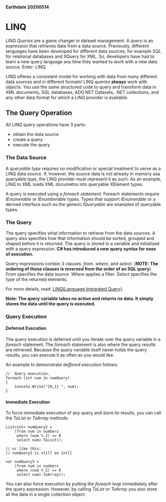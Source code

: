 #### Earthdate 20200514
# LINQ
*LINQ Queries* are a game changer in dataset management. A *query* is an expression that retrieves data from a data source. Previously, different languages have been developed for different data sources, for example SQL for relational databases and XQuery for XML. So, developers have had to learn a new query language any time they wanted to work with a new data source. Enter: LINQ.

LINQ offeres a consistent model for working with data from many different data sources and in different formats! LINQ queries **always** work with *objects*. You use the same structured code to query and transform data in XML documents, SQL databases, ADO.NET Datasets, .NET collections, and any other data format for which a LINQ provider is available.

## The Query Operation
All LINQ query operations have 3 parts:
- obtain the data source
- create a query
- execute the query

### The Data Source
A *queryable type* requires no modification or special treatment to serve as a LINQ data source. If, however, the source data is not already in memory asa queryable type, the LINQ provider must represent it as such. As an example, LINQ to XML loads XML documetns into queryable XElement types.

A query is executed using a *foreach statement*. Foreach statements require *IEnumerable* or *IEnumberable<T>* types. Types that support *IEnumerable<T>* or a derived interface such as the generic *IQueryable<T>* are examples of queryable types.

### The Query
The query specifies what information to retrieve from the data sources. A query also specifies how that information should be sorted, grouped and shaped before it is returned. The query is stored in a variable and initialized with a query expression. **C# has introduced a new query syntax for ease of execution.**

Query expressions contain 3 clauses: *from*, *where*, and *select*. (**NOTE: The ordering of these clauses is *reversed* from the order of an SQL query**). *From* specifies the data source. *Where* applies a filter. *Select* specifies the type of the returned elements.

For more details, read: [LINQ(Language Integrated Query)](https://docs.microsoft.com/en-us/dotnet/csharp/linq/).

**Note: The query variable takes no action and returns no data. It simply stores the data until the query is executed.**

### Query Execution
#### Deferred Execution
The query execution is deferred until you iterate over the query variable in a *foreach* statement. The *foreach* statement is also where the query results are retrieved. Because the query variable itself never holds the query results, you can execute it as often as you would like. 

An example to demonstrate *deffered execution* follows:

```
//  Query execution.
foreach (int num in numQuery)
{
    Console.Write("{0,1} ", num);
}
```

#### Immediate Execution
To force immediate execution of any query and store its results, you can call the *ToList* or *ToArray* methods:

```
List<int> numQuery2 =
    (from num in numbers
     where (num % 2) == 0
     select num).ToList();

// or like this:
// numQuery3 is still an int[]

var numQuery3 =
    (from num in numbers
     where (num % 2) == 0
     select num).ToArray();
```

 You can also force execution by putting the *foreach loop* immediately after the query expression. However, by calling *ToList* or *ToArray* you also store all the data in a single collection object.
